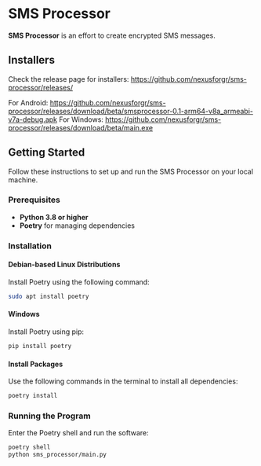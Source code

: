 # SMS Processor

**SMS Processor** is an effort to create encrypted SMS messages.

## Installers

Check the release page for installers: https://github.com/nexusforgr/sms-processor/releases/

For Android: https://github.com/nexusforgr/sms-processor/releases/download/beta/smsprocessor-0.1-arm64-v8a_armeabi-v7a-debug.apk
For Windows: https://github.com/nexusforgr/sms-processor/releases/download/beta/main.exe

## Getting Started

Follow these instructions to set up and run the SMS Processor on your local machine.

### Prerequisites

- **Python 3.8 or higher**
- **Poetry** for managing dependencies

### Installation

#### Debian-based Linux Distributions

Install Poetry using the following command:

```sh
sudo apt install poetry
```

#### Windows
Install Poetry using pip:
```sh
pip install poetry
```

#### Install Packages
Use the following commands in the terminal to install all dependencies:

```sh
poetry install
```

### Running the Program
Enter the Poetry shell and run the software:

```sh
poetry shell
python sms_processor/main.py
```